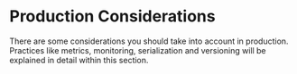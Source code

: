# Production Considerations

There are some considerations you should take into account in production. Practices like metrics, monitoring, serialization and versioning will be explained in detail within this section.

